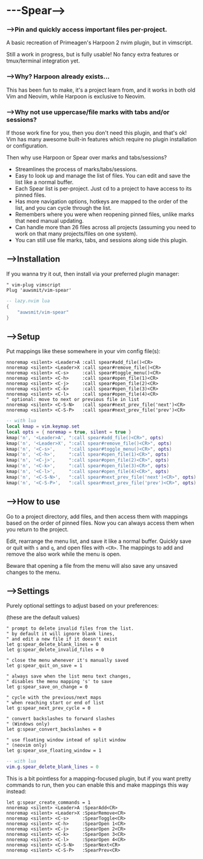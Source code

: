 # ---Spear-->

### ⟶Pin and quickly access important files per-project.

A basic recreation of Primeagen's Harpoon 2 nvim plugin, but in vimscript.

Still a work in progress, but is fully usable! No fancy extra features or
tmux/terminal integration yet.

### ⟶Why? Harpoon already exists...

This has been fun to make, it's a project learn from, and it works in both
old Vim and Neovim, while Harpoon is exclusive to Neovim.

### ⟶Why not use uppercase/file marks with tabs and/or sessions?

If those work fine for you, then you don't need this plugin, and that's ok! Vim
has many awesome built-in features which require no plugin installation or
configuration.

Then why use Harpoon or Spear over marks and tabs/sessions?

- Streamlines the process of marks/tabs/sessions.
- Easy to look up and manage the list of files. You can edit and save the list like a normal buffer.
- Each Spear list is per-project. Just cd to a project to have access to its pinned files.
- Has more navigation options, hotkeys are mapped to the order of the list, and you can cycle through the list.
- Remembers where you were when reopening pinned files, unlike marks that need manual updating.
- Can handle more than 26 files across all projects (assuming you need to work on that many projects/files on one system).
- You can still use file marks, tabs, and sessions along side this plugin.

## ⟶Installation

If you wanna try it out, then install via your preferred plugin
manager:

```vim
" vim-plug vimscript
Plug 'auwsmit/vim-spear'
```

```lua
-- lazy.nvim lua
{
    "auwsmit/vim-spear"
}
```

## ⟶Setup

Put mappings like these somewhere in your vim config file(s):

```vim
nnoremap <silent> <Leader>A :call spear#add_file()<CR>
nnoremap <silent> <Leader>X :call spear#remove_file()<CR>
nnoremap <silent> <C-s>     :call spear#toggle_menu()<CR>
nnoremap <silent> <C-h>     :call spear#open_file(1)<CR>
nnoremap <silent> <C-j>     :call spear#open_file(2)<CR>
nnoremap <silent> <C-k>     :call spear#open_file(3)<CR>
nnoremap <silent> <C-l>     :call spear#open_file(4)<CR>
" optional: move to next or previous file in list
nnoremap <silent> <C-S-N>   :call spear#next_prev_file('next')<CR>
nnoremap <silent> <C-S-P>   :call spear#next_prev_file('prev')<CR>
```

```lua
-- with lua
local kmap = vim.keymap.set
local opts = { noremap = true, silent = true }
kmap('n', '<Leader>A', ":call spear#add_file()<CR>", opts)
kmap('n', '<Leader>X', ":call spear#remove_file()<CR>", opts)
kmap('n', '<C-s>',     ":call spear#toggle_menu()<CR>", opts)
kmap('n', '<C-h>',     ":call spear#open_file(1)<CR>", opts)
kmap('n', '<C-j>',     ":call spear#open_file(2)<CR>", opts)
kmap('n', '<C-k>',     ":call spear#open_file(3)<CR>", opts)
kmap('n', '<C-l>',     ":call spear#open_file(4)<CR>", opts)
kmap('n', '<C-S-N>',   ":call spear#next_prev_file('next')<CR>", opts)
kmap('n', '<C-S-P>',   ":call spear#next_prev_file('prev')<CR>", opts)
```

## ⟶How to use

Go to a project directory, add files, and then access them with mappings based
on the order of pinned files. Now you can always access them when you return to the
project.

Edit, rearrange the menu list, and save it like a normal buffer. Quickly save
or quit with `s` and `q`, and open files with `<CR>`. The mappings to add and
remove the also work while the menu is open.

Beware that opening a file from the menu will also save any unsaved changes to the menu.

## ⟶Settings

Purely optional settings to adjust based on your preferences:

(these are the default values)

```vim
" prompt to delete invalid files from the list.
" by default it will ignore blank lines,
" and edit a new file if it doesn't exist
let g:spear_delete_blank_lines = 0
let g:spear_delete_invalid_files = 0

" close the menu whenever it's manually saved
let g:spear_quit_on_save = 1

" always save when the list menu text changes,
" disables the menu mapping 's' to save
let g:spear_save_on_change = 0

" cycle with the previous/next maps
" when reaching start or end of list
let g:spear_next_prev_cycle = 0

" convert backslashes to forward slashes
" (Windows only)
let g:spear_convert_backslashes = 0

" use floating window intead of split window
" (neovim only)
let g:spear_use_floating_window = 1
```

```lua
-- with lua
vim.g.spear_delete_blank_lines = 0
```

This is a bit pointless for a mapping-focused plugin, but if you want pretty
commands to run, then you can enable this and make mappings this way instead:

```vim
let g:spear_create_commands = 1
nnoremap <silent> <Leader>A :SpearAdd<CR>
nnoremap <silent> <Leader>X :SpearRemove<CR>
nnoremap <silent> <C-s>     :SpearToggle<CR>
nnoremap <silent> <C-h>     :SpearOpen 1<CR>
nnoremap <silent> <C-j>     :SpearOpen 2<CR>
nnoremap <silent> <C-k>     :SpearOpen 3<CR>
nnoremap <silent> <C-l>     :SpearOpen 4<CR>
nnoremap <silent> <C-S-N>   :SpearNext<CR>
nnoremap <silent> <C-S-P>   :SpearPrev<CR>
```
